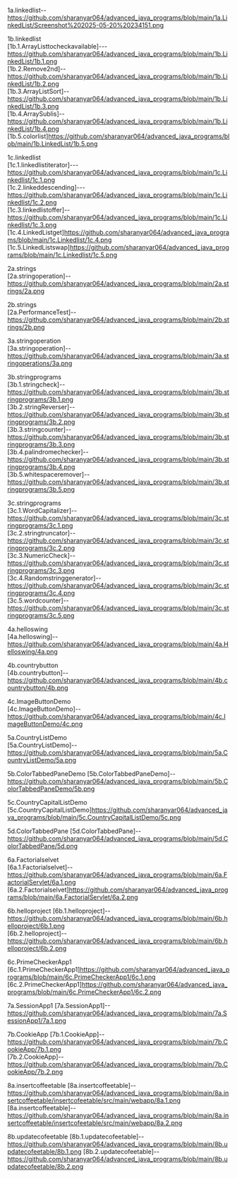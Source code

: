 1a.linkedlist--https://github.com/sharanyar064/advanced_java_programs/blob/main/1a.LinkedList/Screenshot%202025-05-20%20234151.png  

1b.linkedlist  
[1b.1.ArrayListtocheckavailable]---https://github.com/sharanyar064/advanced_java_programs/blob/main/1b.LinkedList/1b.1.png  
[1b.2.Remove2nd]--https://github.com/sharanyar064/advanced_java_programs/blob/main/1b.LinkedList/1b.2.png  
[1b.3.ArrayListSort]--https://github.com/sharanyar064/advanced_java_programs/blob/main/1b.LinkedList/1b.3.png  
[1b.4.ArraySublis]--https://github.com/sharanyar064/advanced_java_programs/blob/main/1b.LinkedList/1b.4.png  
[1b.5.colorlist]https://github.com/sharanyar064/advanced_java_programs/blob/main/1b.LinkedList/1b.5.png

1c.linkedlist  
[1c.1.linkedlistiterator]---https://github.com/sharanyar064/advanced_java_programs/blob/main/1c.Linkedlist/1c.1.png  
[1c.2.linkeddescending]---https://github.com/sharanyar064/advanced_java_programs/blob/main/1c.Linkedlist/1c.2.png  
[1c.3.linkedlistoffer]--https://github.com/sharanyar064/advanced_java_programs/blob/main/1c.Linkedlist/1c.3.png  
[1c.4.LinkedListget]https://github.com/sharanyar064/advanced_java_programs/blob/main/1c.Linkedlist/1c.4.png  
[1c.5.LinkedListswap]https://github.com/sharanyar064/advanced_java_programs/blob/main/1c.Linkedlist/1c.5.png  

2a.strings  
[2a.stringoperation]--https://github.com/sharanyar064/advanced_java_programs/blob/main/2a.strings/2a.png  

2b.strings  
[2a.PerformanceTest]--https://github.com/sharanyar064/advanced_java_programs/blob/main/2b.strings/2b.png 

3a.stringoperation  
[3a.stringoperation]--https://github.com/sharanyar064/advanced_java_programs/blob/main/3a.stringoperations/3a.png   


3b.stringprograms  
[3b.1.stringcheck]--https://github.com/sharanyar064/advanced_java_programs/blob/main/3b.stringprograms/3b.1.png  
[3b.2.stringReverser]--https://github.com/sharanyar064/advanced_java_programs/blob/main/3b.stringprograms/3b.2.png  
[3b.3.stringcounter]--https://github.com/sharanyar064/advanced_java_programs/blob/main/3b.stringprograms/3b.3.png  
[3b.4.palindromechecker]--https://github.com/sharanyar064/advanced_java_programs/blob/main/3b.stringprograms/3b.4.png  
[3b.5.whitespaceremover]--https://github.com/sharanyar064/advanced_java_programs/blob/main/3b.stringprograms/3b.5.png  

3c.stringprograms  
[3c.1.WordCapitalizer]--https://github.com/sharanyar064/advanced_java_programs/blob/main/3c.stringprograms/3c.1.png  
[3c.2.stringtruncator]--https://github.com/sharanyar064/advanced_java_programs/blob/main/3c.stringprograms/3c.2.png  
[3c.3.NumericCheck]--https://github.com/sharanyar064/advanced_java_programs/blob/main/3c.stringprograms/3c.3.png  
[3c.4.Randomstringgenerator]--https://github.com/sharanyar064/advanced_java_programs/blob/main/3c.stringprograms/3c.4.png  
[3c.5.wordcounter]--https://github.com/sharanyar064/advanced_java_programs/blob/main/3c.stringprograms/3c.5.png  


4a.helloswing  
[4a.helloswing]--https://github.com/sharanyar064/advanced_java_programs/blob/main/4a.Helloswing/4a.png  

4b.countrybutton  
[4b.countrybutton]--https://github.com/sharanyar064/advanced_java_programs/blob/main/4b.countrybutton/4b.png  

4c.ImageButtonDemo  
[4c.ImageButtonDemo]--https://github.com/sharanyar064/advanced_java_programs/blob/main/4c.ImageButtonDemo/4c.png  

5a.CountryListDemo  
[5a.CountryListDemo]--https://github.com/sharanyar064/advanced_java_programs/blob/main/5a.CountryListDemo/5a.png  

5b.ColorTabbedPaneDemo
[5b.ColorTabbedPaneDemo]--https://github.com/sharanyar064/advanced_java_programs/blob/main/5b.ColorTabbedPaneDemo/5b.png  

5c.CountryCapitalListDemo  
[5c.CountryCapitalListDemo]https://github.com/sharanyar064/advanced_java_programs/blob/main/5c.CountryCapitalListDemo/5c.png  

5d.ColorTabbedPane
[5d.ColorTabbedPane]--https://github.com/sharanyar064/advanced_java_programs/blob/main/5d.ColorTabbedPane/5d.png  


6a.Factorialselvet  
[6a.1.Factorialselvet]--https://github.com/sharanyar064/advanced_java_programs/blob/main/6a.FactorialServlet/6a.1.png  
[6a.2.Factorialselvet]https://github.com/sharanyar064/advanced_java_programs/blob/main/6a.FactorialServlet/6a.2.png  

6b.helloproject
[6b.1.helloproject]--https://github.com/sharanyar064/advanced_java_programs/blob/main/6b.helloproject/6b.1.png  
[6b.2.helloproject]--https://github.com/sharanyar064/advanced_java_programs/blob/main/6b.helloproject/6b.2.png

6c.PrimeCheckerApp1
[6c.1.PrimeCheckerApp1]https://github.com/sharanyar064/advanced_java_programs/blob/main/6c.PrimeCheckerApp1/6c.1.png
[6c.2.PrimeCheckerApp1]https://github.com/sharanyar064/advanced_java_programs/blob/main/6c.PrimeCheckerApp1/6c.2.png  

7a.SessionApp1
[7a.SessionApp1]--https://github.com/sharanyar064/advanced_java_programs/blob/main/7a.SessionApp1/7a.1.png  

7b.CookieApp
[7b.1.CookieApp]--https://github.com/sharanyar064/advanced_java_programs/blob/main/7b.CookieApp/7b.1.png  
[7b.2.CookieApp]--https://github.com/sharanyar064/advanced_java_programs/blob/main/7b.CookieApp/7b.2.png  

8a.insertcoffeetable
[8a.insertcoffeetable]--https://github.com/sharanyar064/advanced_java_programs/blob/main/8a.insertcoffeetable/insertcofeetable/src/main/webapp/8a.1.png  
[8a.insertcoffeetable]--https://github.com/sharanyar064/advanced_java_programs/blob/main/8a.insertcoffeetable/insertcofeetable/src/main/webapp/8a.2.png  


8b.updatecofeetable
[8b.1.updatecofeetable]--https://github.com/sharanyar064/advanced_java_programs/blob/main/8b.updatecofeetable/8b.1.png
[8b.2.updatecofeetable]--https://github.com/sharanyar064/advanced_java_programs/blob/main/8b.updatecofeetable/8b.2.png




